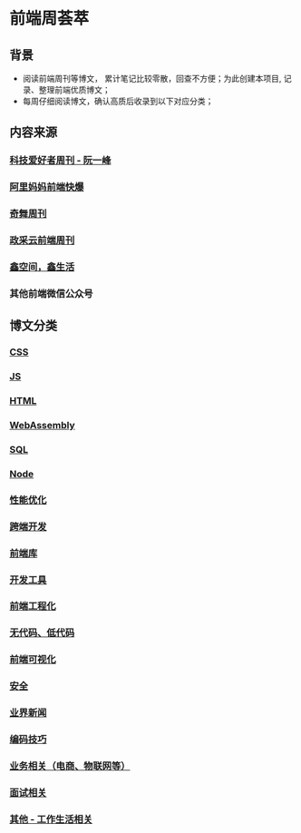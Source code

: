 # 前端周荟萃

## 背景
* 阅读前端周刊等博文， 累计笔记比较零散，回查不方便；为此创建本项目, 记录、整理前端优质博文；
* 每周仔细阅读博文，确认高质后收录到以下对应分类；


## 内容来源
### [科技爱好者周刊 - 阮一峰](https://github.com/ruanyf/weekly)
### [阿里妈妈前端快爆](https://www.zhihu.com/column/mm-fe)
### [奇舞周刊](https://weekly.75.team/)
### [政采云前端周刊](https://weekly.zoo.team/)
### [鑫空间，鑫生活](https://www.zhangxinxu.com/wordpress/)
### 其他前端微信公众号

## 博文分类
### [CSS](https://github.com/wteam-xq/fe-week-summary/blob/main/CSS.md)
### [JS](https://github.com/wteam-xq/fe-week-summary/blob/main/JS.md)
### [HTML](https://github.com/wteam-xq/fe-week-summary/blob/main/HTML.md)
### [WebAssembly](https://github.com/wteam-xq/fe-week-summary/blob/main/WebAssembly.md)
### [SQL](https://github.com/wteam-xq/fe-week-summary/blob/main/SQL.md)
### [Node](https://github.com/wteam-xq/fe-week-summary/blob/main/Node.md)
### [性能优化](https://github.com/wteam-xq/fe-week-summary/blob/main/optimize.md)
### [跨端开发](https://github.com/wteam-xq/fe-week-summary/blob/main/hybrid_app.md)
### [前端库](https://github.com/wteam-xq/fe-week-summary/blob/main/lib.md)
### [开发工具](https://github.com/wteam-xq/fe-week-summary/blob/main/tool.md)
### [前端工程化](https://github.com/wteam-xq/fe-week-summary/blob/main/deploy.md)
### [无代码、低代码](https://github.com/wteam-xq/fe-week-summary/blob/main/low_code.md)
### [前端可视化](https://github.com/wteam-xq/fe-week-summary/blob/main/visualization.md)
### [安全](https://github.com/wteam-xq/fe-week-summary/blob/main/security.md)
### [业界新闻](https://github.com/wteam-xq/fe-week-summary/blob/main/news.md)
### [编码技巧](https://github.com/wteam-xq/fe-week-summary/blob/main/code_idea.md)
### [业务相关（电商、物联网等）](https://github.com/wteam-xq/fe-week-summary/blob/main/business.md)
### [面试相关](https://github.com/wteam-xq/fe-week-summary/blob/main/interview.md)

### [其他 - 工作生活相关](https://github.com/wteam-xq/fe-week-summary/blob/main/other.md)

